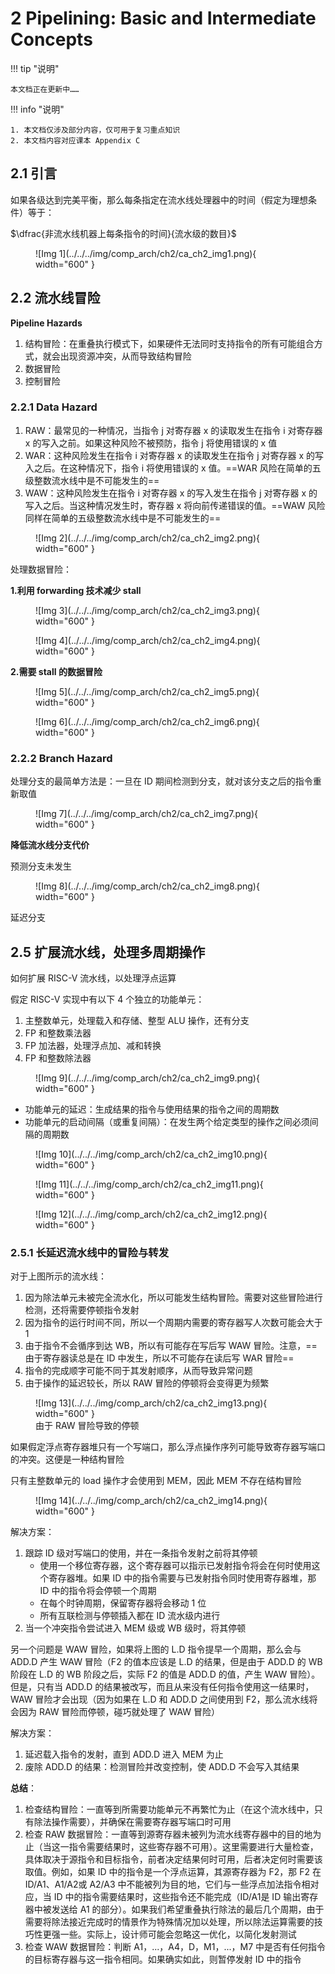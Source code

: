 # 2 Pipelining: Basic and Intermediate Concepts

!!! tip "说明"

    本文档正在更新中……

!!! info "说明"

    1. 本文档仅涉及部分内容，仅可用于复习重点知识
    2. 本文档内容对应课本 Appendix C

## 2.1 引言

如果各级达到完美平衡，那么每条指定在流水线处理器中的时间（假定为理想条件）等于：

$\dfrac{非流水线机器上每条指令的时间}{流水级的数目}$

<figure markdown="span">
    ![Img 1](../../../img/comp_arch/ch2/ca_ch2_img1.png){ width="600" }
</figure>

## 2.2 流水线冒险

**Pipeline Hazards**

1. 结构冒险：在重叠执行模式下，如果硬件无法同时支持指令的所有可能组合方式，就会出现资源冲突，从而导致结构冒险
2. 数据冒险
3. 控制冒险

### 2.2.1 Data Hazard

1. RAW：最常见的一种情况，当指令 j 对寄存器 x 的读取发生在指令 i 对寄存器 x 的写入之前。如果这种风险不被预防，指令 j 将使用错误的 x 值
2. WAR：这种风险发生在指令 i 对寄存器 x 的读取发生在指令 j 对寄存器 x 的写入之后。在这种情况下，指令 i 将使用错误的 x 值。==WAR 风险在简单的五级整数流水线中是不可能发生的==
3. WAW：这种风险发生在指令 i 对寄存器 x 的写入发生在指令 j 对寄存器 x 的写入之后。当这种情况发生时，寄存器 x 将向前传递错误的值。==WAW 风险同样在简单的五级整数流水线中是不可能发生的==

<figure markdown="span">
    ![Img 2](../../../img/comp_arch/ch2/ca_ch2_img2.png){ width="600" }
</figure>

处理数据冒险：

**1.利用 forwarding 技术减少 stall**

<figure markdown="span">
    ![Img 3](../../../img/comp_arch/ch2/ca_ch2_img3.png){ width="600" }
</figure>

<figure markdown="span">
    ![Img 4](../../../img/comp_arch/ch2/ca_ch2_img4.png){ width="600" }
</figure>

**2.需要 stall 的数据冒险**

<figure markdown="span">
    ![Img 5](../../../img/comp_arch/ch2/ca_ch2_img5.png){ width="600" }
</figure>

<figure markdown="span">
    ![Img 6](../../../img/comp_arch/ch2/ca_ch2_img6.png){ width="600" }
</figure>

### 2.2.2 Branch Hazard

处理分支的最简单方法是：一旦在 ID 期间检测到分支，就对该分支之后的指令重新取值

<figure markdown="span">
    ![Img 7](../../../img/comp_arch/ch2/ca_ch2_img7.png){ width="600" }
</figure>

**降低流水线分支代价**

预测分支未发生

<figure markdown="span">
    ![Img 8](../../../img/comp_arch/ch2/ca_ch2_img8.png){ width="600" }
</figure>

延迟分支

## 2.5 扩展流水线，处理多周期操作

如何扩展 RISC-V 流水线，以处理浮点运算

假定 RISC-V 实现中有以下 4 个独立的功能单元：

1. 主整数单元，处理载入和存储、整型 ALU 操作，还有分支
2. FP 和整数乘法器
3. FP 加法器，处理浮点加、减和转换
4. FP 和整数除法器

<figure markdown="span">
    ![Img 9](../../../img/comp_arch/ch2/ca_ch2_img9.png){ width="600" }
</figure>

- 功能单元的延迟：生成结果的指令与使用结果的指令之间的周期数
- 功能单元的启动间隔（或重复间隔）：在发生两个给定类型的操作之间必须间隔的周期数

<figure markdown="span">
    ![Img 10](../../../img/comp_arch/ch2/ca_ch2_img10.png){ width="600" }
</figure>

<figure markdown="span">
    ![Img 11](../../../img/comp_arch/ch2/ca_ch2_img11.png){ width="600" }
</figure>

<figure markdown="span">
    ![Img 12](../../../img/comp_arch/ch2/ca_ch2_img12.png){ width="600" }
</figure>

### 2.5.1 长延迟流水线中的冒险与转发

对于上图所示的流水线：

1. 因为除法单元未被完全流水化，所以可能发生结构冒险。需要对这些冒险进行检测，还将需要停顿指令发射
2. 因为指令的运行时间不同，所以一个周期内需要的寄存器写人次数可能会大于 1
3. 由于指令不会循序到达 WB，所以有可能存在写后写 WAW 冒险。注意，==由于寄存器读总是在 ID 中发生，所以不可能存在读后写 WAR 冒险==
4. 指令的完成顺字可能不同于其发射顺序，从而导致异常问题
5. 由于操作的延迟较长，所以 RAW 冒险的停顿将会变得更为频繁

<figure markdown="span">
    ![Img 13](../../../img/comp_arch/ch2/ca_ch2_img13.png){ width="600" }
    <figcaption>由于 RAW 冒险导致的停顿</figcaption>
</figure>

如果假定浮点寄存器堆只有一个写端口，那么浮点操作序列可能导致寄存器写端口的冲突。这便是一种结构冒险

只有主整数单元的 load 操作才会使用到 MEM，因此 MEM 不存在结构冒险

<figure markdown="span">
    ![Img 14](../../../img/comp_arch/ch2/ca_ch2_img14.png){ width="600" }
</figure>

解决方案：

1. 跟踪 ID 级对写端口的使用，并在一条指令发射之前将其停顿
      - 使用一个移位寄存器，这个寄存器可以指示已发射指令将会在何时使用这个寄存器堆。如果 ID 中的指令需要与已发射指令同时使用寄存器堆，那 ID 中的指令将会停顿一个周期
      - 在每个时钟周期，保留寄存器将会移动 1 位
      - 所有互联检测与停顿插入都在 ID 流水级内进行
2. 当一个冲突指令尝试进入 MEM 级或 WB 级时，将其停顿

另一个问题是 WAW 冒险，如果将上图的 L.D 指令提早一个周期，那么会与 ADD.D 产生 WAW 冒险（F2 的值本应该是 L.D 的结果，但是由于 ADD.D 的 WB 阶段在 L.D 的 WB 阶段之后，实际 F2 的值是 ADD.D 的值，产生 WAW 冒险）。但是，只有当 ADD.D 的结果被改写，而且从来没有任何指令使用这一结果时，WAW 冒险才会出现（因为如果在 L.D 和 ADD.D 之间使用到 F2，那么流水线将会因为 RAW 冒险而停顿，碰巧就处理了 WAW 冒险）

解决方案：

1. 延迟载入指令的发射，直到 ADD.D 进入 MEM 为止
2. 废除 ADD.D 的结果：检测冒险并改变控制，使 ADD.D 不会写入其结果

**总结**：

1. 检查结构冒险：一直等到所需要功能单元不再繁忙为止（在这个流水线中，只有除法操作需要），并确保在需要寄存器写端口时可用
2. 检查 RAW 数据冒险：一直等到源寄存器未被列为流水线寄存器中的目的地为止（当这一指令需要结果时，这些寄存器不可用）。这里需要进行大量检查，具体取决于源指令和目标指令，前者决定结果何时可用，后者决定何时需要该取值。例如，如果 ID 中的指令是一个浮点运算，其源寄存器为 F2，那 F2 在 ID/A1、A1/A2或 A2/A3 中不能被列为目的地，它们与一些浮点加法指令相对应，当 ID 中的指令需要结果时，这些指令还不能完成（ID/A1是 ID 输出寄存器中被发送给 A1 的部分）。如果我们希望重叠执行除法的最后几个周期，由于需要将除法接近完成时的情景作为特殊情况加以处理，所以除法运算需要的技巧性更强一些。实际上，设计师可能会忽略这一优化，以简化发射测试
3. 检查 WAW 数据冒险：判断 A1，...，A4，D，M1，...，M7 中是否有任何指令的目标寄存器与这一指令相同。如果确实如此，则暂停发射 ID 中的指令